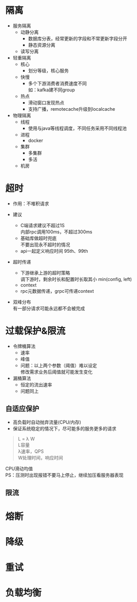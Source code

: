 # 隔离

* 服务隔离
    * 动静分离  
        * 数据库分表，经常更新的字段和不常更新字段分开
        * 静态资源分离
    * 读写分离
* 轻重隔离
    * 核心
        * 划分等级，核心服务
    * 快慢
        * 多个下游消费者消费速度不同  
        如：kafka建不同group
    * 热点 
        * 滑动窗口发现热点
        * 支持广播，remotecache升级到localcache
* 物理隔离
    * 线程
        * 使用与java等线程调度，不同任务采用不同线程池
    * 进程
        * docker
    * 集群
        * 多集群
        * 多活
    * 机房

# 超时

* 作用：不堆积请求
* 建议  
    * C端请求建议不超过1S  
    内部rpc调用100ms，不超过300ms
    * 基础库做超时兜底  
    不要出现永不超时的情况
    * api一起定义响应时间 95th、99th

* 超时传递
    * 下游继承上游的超时策略  
    调下游时，剩余时长和配置时长取其小 min(config, left)
    * context
    * rpc元数据传递，grpc可传递context
* 双峰分布  
有一部分请求可能永远都不会被完成

# 过载保护&限流

* 令牌桶算法  
    * 速率
    * 峰值
    * 问题：以上两个参数（阈值）难以设定  
    修改需求业务后阈值就可能发生变化
* 漏桶算法
    * 恒定的流出速率
    * 问题同上

## 自适应保护
* 高负载时自动抛弃流量(CPU/内存)
* 保证系统稳定的情况下，尽可能多的服务更多的请求
> L = λ W  
L容量  
λ速率，QPS  
W处理时间，响应时间  

CPU滑动均值  
PS：压测时出现报错不要马上停止，继续加压看服务器表现

## 限流
 


# 熔断

# 降级

# 重试

# 负载均衡
